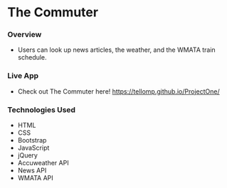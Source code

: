 # The Commuter 

### Overview
* Users can look up news articles, the weather, and the WMATA train schedule. 

### Live App
* Check out The Commuter here! https://tellomp.github.io/ProjectOne/

### Technologies Used
* HTML
* CSS
* Bootstrap
* JavaScript
* jQuery
* Accuweather API
* News API
* WMATA API

